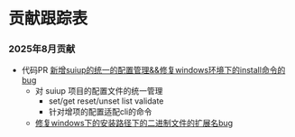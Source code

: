 # 贡献跟踪表


### 2025年8月贡献
- 代码PR [新增suiup的统一的配置管理&&修复windows环境下的install命令的bug](https://github.com/MystenLabs/suiup/pull/95)
  - 对 suiup 项目的配置文件的统一管理
    - set/get reset/unset list validate
    - 针对增项的配置适配cli的命令
  - [修复windows下的安装路径下的二进制文件的扩展名bug](https://github.com/MystenLabs/suiup/pull/95/commits/2ff2b29c64ccd4bc9e28466d91a57e85f9788aa6)
